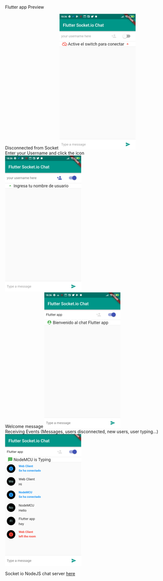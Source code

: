 Flutter app Preview 
<div class="Row">
  <div>
  Disconnected from Socket
<img src="https://github.com/cesarazocar/flutterchatsocketio/blob/master/SS%20Disconnected.png" width="250" title="Socketio client example" alt="Socket.io client example">
    </div>
  <div>
  Enter your Username and click the icon
<img src="https://github.com/cesarazocar/flutterchatsocketio/blob/master/SS%20EnterUsername.png" width="250" title="Socketio client example" alt="Socket.io client example">
  </div>
  <div>
  Welcome message
<img src="https://github.com/cesarazocar/flutterchatsocketio/blob/master/SS%20User%20Connected.png" width="250" title="Socketio client example" alt="Socket.io client example">
</div>
  </div>
  Receiving Events (Messages, users disconnected, new users, user typing...)
<img src="https://github.com/cesarazocar/flutterchatsocketio/blob/master/chat.png" width="250" title="Socketio client example" alt="Socket.io client example">


Socket io NodeJS chat server <a href="https://github.com/cesarazocar/chatSocketNodeJS">here</a>
